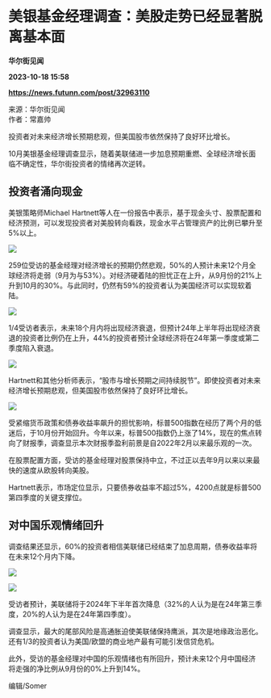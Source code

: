 # 美银基金经理调查：美股走势已经显著脱离基本面
**华尔街见闻**

**2023-10-18 15:58**

**https://news.futunn.com/post/32963110**

来源：华尔街见闻  
作者：常嘉帅

投资者对未来经济增长预期悲观，但美国股市依然保持了良好环比增长。

10月美银基金经理调查显示，随着美联储进一步加息预期重燃、全球经济增长面临不确定性，华尔街投资者的情绪再次逆转。

投资者涌向现金
-------

美银策略师Michael Hartnett等人在一份报告中表示，基于现金头寸、股票配置和经济预测，可以发现投资者对美股转向看跌，现金水平占管理资产的比例已攀升至5%以上。

![](https://newsfile.futunn.com/public/NN-PersistNewsContentImage/7781/20231018/0-d3a46ac2bfe1a78aeff85b8a9dbdbe53-0-109410b51c3b9538fdf3a5c6f6a1db47.png/big)

259位受访的基金经理对经济增长的预期仍然悲观，50%的人预计未来12个月全球经济将走弱（9月为与53%）。对经济硬着陆的担忧正在上升，从9月份的21%上升到10月的30%。与此同时，仍然有59%的投资者认为美国经济可以实现软着陆。

![](https://newsfile.futunn.com/public/NN-PersistNewsContentImage/7781/20231018/0-d3a46ac2bfe1a78aeff85b8a9dbdbe53-1-a66f8b376d6e76880fbf2a54f584142d.png/big)

1/4受访者表示，未来18个月内将出现经济衰退，但预计24年上半年将出现经济衰退的投资者比例仍在上升，44%的投资者预计全球经济将在24年第一季度或第二季度陷入衰退。

![](https://newsfile.futunn.com/public/NN-PersistNewsContentImage/7781/20231018/0-d3a46ac2bfe1a78aeff85b8a9dbdbe53-2-95aa112210e34dc11e77432cc37b3496.png/big)

Hartnett和其他分析师表示，“股市与增长预期之间持续脱节”。即使投资者对未来经济增长预期悲观，但美国股市依然保持了良好环比增长。

![](https://newsfile.futunn.com/public/NN-PersistNewsContentImage/7781/20231018/0-d3a46ac2bfe1a78aeff85b8a9dbdbe53-3-1bd7f27080983f0039e4593969509882.png/big)

受紧缩货币政策和债券收益率飙升的担忧影响，标普500指数在经历了两个月的低迷后，于10月份开始回升。今年以来，标普500指数仍上涨了14%，现在的焦点转向了财报季，调查显示本次财报季盈利前景是自2022年2月以来最乐观的一次。

在股票配置方面，受访的基金经理对股票保持中立，不过正以去年9月以来以来最快的速度从欧股转向美股。

Hartnett表示，市场定位显示，只要债券收益率不超过5%，4200点就是标普500第四季度的关键支撑位。

对中国乐观情绪回升
---------

调查结果还显示，60%的投资者相信美联储已经结束了加息周期，债券收益率将在未来12个月内下降。

![](https://newsfile.futunn.com/public/NN-PersistNewsContentImage/7781/20231018/0-d3a46ac2bfe1a78aeff85b8a9dbdbe53-4-c7f4f465f8f0db51651105a864c2f11e.png/big)

![](https://newsfile.futunn.com/public/NN-PersistNewsContentImage/7781/20231018/0-d3a46ac2bfe1a78aeff85b8a9dbdbe53-5-37971826fdb96e86a1204112b91c8b5f.png/big)

受访者预计，美联储将于2024年下半年首次降息（32%的人认为是在24年第三季度，20%的人认为是在24年第四季度）。

调查显示，最大的尾部风险是高通胀迫使美联储保持鹰派，其次是地缘政治恶化。还有1/3的投资者认为美国/欧盟的商业地产最有可能引发信贷危机。

此外，受访的基金经理对中国的乐观情绪也有所回升，预计未来12个月中国经济将走强的净比例从9月份的0%上升到14%。

编辑/Somer